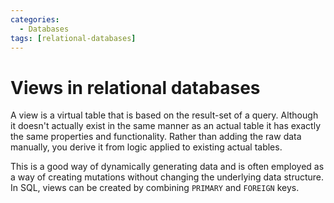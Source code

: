 ```yaml
---
categories:
  - Databases
tags: [relational-databases]
---
```


# Views in relational databases

A view is a virtual table that is based on the result-set of a query. Although
it doesn't actually exist in the same manner as an actual table it has exactly
the same properties and functionality. Rather than adding the raw data manually,
you derive it from logic applied to existing actual tables.

This is a good way of dynamically generating data and is often employed as a way
of creating mutations without changing the underlying data structure. In SQL,
views can be created by combining `PRIMARY` and `FOREIGN` keys.

